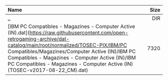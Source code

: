 |Name|Size|
|:---|---:|
|[..](../index.html)|DIR|
|[IBM PC Compatibles - Magazines - Computer Active (IN).dat](https://raw.githubusercontent.com/open-retrogaming-archive/dat-catalog/main/root/normalized/TOSEC-PIX/IBM/PC Compatibles/Magazines/Computer Active (IN)/IBM PC Compatibles - Magazines - Computer Active (IN)/IBM PC Compatibles - Magazines - Computer Active (IN) (TOSEC-v2017-08-22_CM).dat)|7320|
